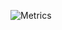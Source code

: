 ![Metrics](https://metrics.lecoq.io/Khoding?template=classic&pagespeed=1&rss=1&languages=1&isocalendar=1&achievements=1&isocalendar.duration=full-year&languages.limit=8&languages.colors=github&languages.threshold=0%25&achievements.threshold=C&achievements.secrets=true&achievements.limit=0&pagespeed.url=.user.website&pagespeed.detailed=true&pagespeed.screenshot=true&rss.source=https%3A%2F%2Fblog.khodok.xyz%2Flatest%2Frss&rss.limit=5&config.timezone=Europe%2FZurich)
